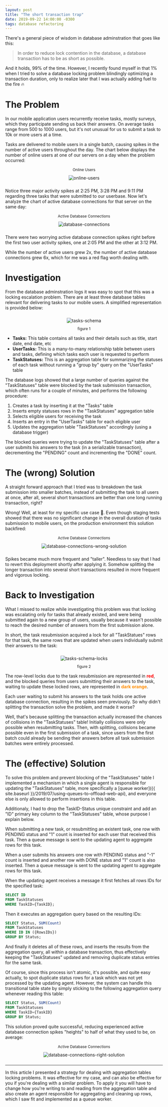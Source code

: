 ```yaml
---
layout: post
title: "The short transaction trap"
date: 2019-09-22 14:00:00 -0300
tags: database refactoring
---
```


There's a general piece of wisdom in database adminstration that goes like this:
> In order to reduce lock contention in the database, a database transaction has to be as short as possible.

And it holds, 99% of the time. However, I recently found myself in that 1% when I tried to solve a database locking problem blindingly optimizing a transaction duration, only to realize later that I was actually adding fuel to the fire 🔥

The Problem
============

In our mobile application users recurrently receive tasks, mostly surveys, which they participate sending us back their answers. On average tasks range from 500 to 1000 users, but it's not unusual for us to submit a task to 10k or more users at a time.

Tasks are delivered to mobile users in a single batch, causing spikes in the number of active users throughout the day. The chart below displays the number of online users at one of our servers on a day when the problem occurred:

<p align="center">
  <label style="font-size: 12px;">Online Users</label><br>
  <img style="max-height: 300px; max-width: 100%; margin: 10px" src="{{ site.baseurl }}/images/p8/online-users.PNG" alt="online-users"/>
</p>

Notice three major activity spikes at 2:25 PM, 3:28 PM and 9:11 PM regarding three tasks that were submitted to our userbase. Now let's analyze the chart of active database connections for that server on the same day:

<p align="center">
  <label style="font-size: 12px;">Active Database Connections</label><br>
  <img style="max-height: 300px; max-width: 100%; margin: 10px" src="{{ site.baseurl }}/images/p8/database-connections.PNG" alt="database-connections"/>
</p>

There were two worrying active database connection spikes right before the first two user activity spikes, one at 2:05 PM and the other at 3:12 PM.

While the number of active users grew 2x, the number of active database connections grew 6x, which for me was a red flag worth dealing with.

Investigation
============

From the database adminstration logs it was easy to spot that this was a locking escalation problem. There are at least three database tables relevant for delivering tasks to our mobile users. A simplified representation is provided below:

<p align="center">
  <img style="max-height: 300px; max-width: 100%; margin: 10px" src="{{ site.baseurl }}/images/p8/tasks-schema.PNG" alt="tasks-schema"/>
  <br><label style="font-size: 12px;">figure 1</label>
</p>

* **Tasks:** This table contains all tasks and their details such as title, start date, end date, etc
* **UserTasks:** This is a many-to-many relationship table between users and tasks, defining which tasks each user is requested to perform
* **TaskStatuses:** This is an aggregation table for summarizing the statuses of each task without running a "group by" query on the "UserTasks" table

The database logs showed that a large number of queries against the "TaskStatuses" table were blocked by the task submission transaction, which often runs for a couple of minutes, and performs the following procedure:

1. Creates a task by inserting it at the "Tasks" table
2. Inserts empty statuses rows in the "TaskStatuses" aggregation table
3. Selects eligible users for receiving the task
4. Inserts an entry in the "UserTasks" table for each eligible user
5. Updates the aggregation table "TaskStatuses" accordingly (using a database trigger)

The blocked queries were trying to update the "TaskStatuses" table after a user submits his answers to the task (in a serializable transaction), decrementing the "PENDING" count and incrementing the "DONE" count.

The (wrong) Solution
============

A straight forward approach that I tried was to breakdown the task submission into smaller batches, instead of submitting the task to all users at once, after all, several short transactions are better than one long running transaction, right?

Wrong! Well, at least for my specific use case 🧐. Even though staging tests showed that there was no significant change in the overall duration of tasks submission to mobile users, on the production environment this solution backfired:

<p align="center">
  <label style="font-size: 12px;">Active Database Connections</label><br>
  <img style="max-height: 300px; max-width: 100%; margin: 10px" src="{{ site.baseurl }}/images/p8/database-connections-wrong-solution.PNG" alt="database-connections-wrong-solution"/>
</p>

Spikes became much more frequent and "taller". Needless to say that I had to revert this deployment shortly after applying it. Somehow splitting the longer transaction into several short transactions resulted in more frequent and vigorous locking.

Back to Investigation
============

What I missed to realize while investigating this problem was that locking was escalating only for tasks that already existed, and were being submitted again to a new group of users, usually because it wasn't possible to reach the desired number of answers from the first submission alone.

In short, the task resubmission acquired a lock for all "TaskStatues" rows for that task, the same rows that are updated when users individually submit their answers to the task:

<p align="center">
  <img style="max-height: 400px; max-width: 100%; margin: 10px" src="{{ site.baseurl }}/images/p8/tasks-schema-locks.PNG" alt="tasks-schema-locks"/>
  <br><label style="font-size: 12px;">figure 2</label>
</p>

The row-level locks due to the task resubmission are represented in <b style="color:red">red</b>, and the blocked queries from users submitting their answers to the task, waiting to update these locked rows, are represented in <b style="color:darkorange">dark orange</b>.

Each user waiting to submit his answers to the task holds one active database connection, resulting in the spikes seen previously. So why didn't splitting the transaction solve the problem, and made it worse?

Well, that's because splitting the transaction actually increased the chances of collisions in the "TaskStatuses" table! Initially collisions were only possible when resubmitting tasks. Then, with splitting, collisions became possible even in the first submission of a task, since users from the first batch could already be sending their answers before all task submission batches were entirely processed.

The (effective) Solution
============

To solve this problem and prevent blocking of the "TaskStatuses" table I implemented a mechanism in which a single agent is responsible for updating the "TaskStatuses" table, more specifically a [queue worker]({{ site.baseurl }}/2019/07/using-queues-to-offload-web-api), and everyone else is only allowed to perform insertions in this table.

Additionaly, I had to drop the TaskID-Status unique constraint and add an "ID" primary key column to the "TaskStatuses" table, whose purpose I explain below.

When submitting a new task, or resubmitting an existent task, one row with PENDING status and "1" count is inserted for each user that received this task. Then a queue message is sent to the updating agent to aggregate rows for this task.

When a user submits his answers one row with PENDING status and "-1" count is inserted and another row with DONE status and "1" count is also inserted. Then a queue message is sent to the updating agent to aggregate rows for this task.

When the updating agent receives a message it first fetches all rows IDs for the specified task:

```sql
SELECT ID
FROM TaskStatuses
WHERE TaskID={TaskID};
```

Then it executes an aggregation query based on the resulting IDs:

```sql
SELECT Status, SUM(Count)
FROM TaskStatuses
WHERE ID IN ({RowsIDs})
GROUP BY Status;
```

And finally it deletes all of these rows, and inserts the results from the aggregation query, all within a database transaction, thus effectively keeping the "TaskStatuses" updated and removing duplicate status entries for the same task.

Of course, since this process isn't atomic, it's possible, and quite easy actually, to spot duplicate status rows for a task which was not yet processed by the updating agent. However, the system can handle this transitional table state by simply sticking to the following aggregation query whenever reading this table:

```sql
SELECT Status, SUM(Count)
FROM TaskStatuses
WHERE TaskID={TaskID}
GROUP BY Status;
```

This solution proved quite successful, reducing experienced active database connection spikes "heights" to half of what they used to be, on average:

<p align="center">
  <label style="font-size: 12px;">Active Database Connections</label><br>
  <img style="max-height: 300px; max-width: 100%; margin: 10px" src="{{ site.baseurl }}/images/p8/database-connections-right-solution.PNG" alt="database-connections-right-solution"/>
</p>

---

In this article I presented a strategy for dealing with aggregation tables locking problems. It was effective for my case, and can also be effective for you if you're dealing with a similar problem. To apply it you will have to change how you're writing to and reading from the aggregation table and also create an agent responsible for aggregating and cleaning up rows, which I saw fit and implemented as a queue worker.

